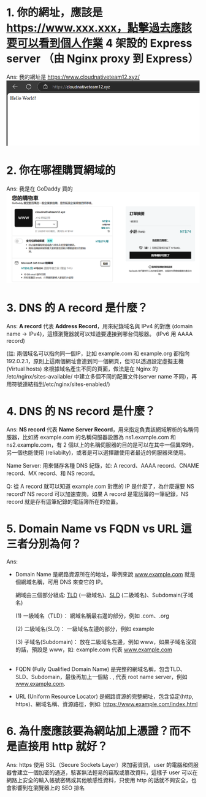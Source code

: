 # 1. 你的網址，應該是 https://www.xxx.xxx，點擊過去應該要可以看到個人作業 4 架設的 Express server （由 Nginx proxy 到 Express）
Ans: 我的網址是 https://www.cloudnativeteam12.xyz/
![alt text](images/url.png)

# 2. 你在哪裡購買網域的
Ans: 我是在 GoDaddy 買的
![alt text](images/godaddy.png)

# 3. DNS 的 A record 是什麼？
Ans: **A record** 代表 **Address Record**，用來紀錄域名與 IPv4 的對應 (domain name -> IPv4)，這樣瀏覽器就可以知道要連接到哪台伺服器。 (IPv6 用 AAAA record)

(註: 兩個域名可以指向同一個IP，比如 example.com 和 example.org 都指向 192.0.2.1，原則上這兩個網址會連到同一個網頁，但可以透過設定虛擬主機 (Virtual hosts) 來根據域名產生不同的頁面，做法是在 Nginx 的 /etc/nginx/sites-available/ 中建立多個不同的配置文件(server name 不同)，再用符號連結指到/etc/nginx/sites-enabled/)


# 4. DNS 的 NS record 是什麼？
Ans: **NS record** 代表 **Name Server Record**，用來指定負責該網域解析的名稱伺服器，比如將 example.com 的名稱伺服器設置為 ns1.example.com 和 ns2.example.com，有 2 個以上的名稱伺服器的目的是可以在其中一個異常時，另一個也能使用 (reliabilty)，或者是可以選擇離使用者最近的伺服器來使用。

Name Server: 用來儲存各種 DNS 紀錄，如: A record、AAAA record、CNAME record、MX record、和 NS record。

Q: 從 A record 就可以知道 example.com 對應的 IP 是什麼了，為什麼還要 NS record?
NS record 可以加速查詢，如果 A record 是電話簿的一筆紀錄，NS record 就是存有這筆紀錄的電話簿所在的位置。


# 5. Domain Name vs FQDN vs URL 這三者分別為何？

Ans:
- Domain Name
是網路資源所在的地址，舉例來說 www.example.com 就是個網域名稱，可用 DNS 來查它的 IP。  

    網域由三個部分組成: [TLD](https://zh.wikipedia.org/zh-tw/%E9%A0%82%E7%B4%9A%E5%9F%9F) (一級域名)、[SLD](https://zh.wikipedia.org/wiki/%E4%BA%8C%E7%BA%A7%E5%9F%9F) (二級域名)、Subdomain(子域名)

    (1) 一級域名（TLD）： 網域名稱最右邊的部分，例如 .com、.org

    (2) 二級域名(SLD)： 一級域名左邊的部分，例如 example

    (3) 子域名(Subdomain)： 放在二級域名左邊，例如 www，如果子域名沒寫的話，預設是 www，如: example.com 代表 www.example.com    
   <br>
- FQDN (Fully Qualified Domain Name)
是完整的網域名稱，包含TLD、SLD、Subdomain，最後再加上一個點 . , 代表 root name server，例如 www.example.com.
    <br>
- URL (Uniform Resource Locator)
是網路資源的完整網址，包含協定(http, https)、網域名稱、資源路徑，例如: https://www.example.com/index.html


# 6. 為什麼應該要為網站加上憑證？而不是直接用 http 就好？
Ans: https 使用 SSL（Secure Sockets Layer）來加密資訊，user 的電腦和伺服器會建立一個加密的通道，駭客無法輕易的竊取或篡改資料，這樣子 user 可以在網路上安全的輸入帳號密碼或其他敏感性資料，只使用 http 的話就不夠安全，也會影響到在瀏覽器上的 SEO 排名
